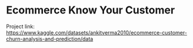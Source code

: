 # Ecommerce Know Your Customer

Project link: https://www.kaggle.com/datasets/ankitverma2010/ecommerce-customer-churn-analysis-and-prediction/data
